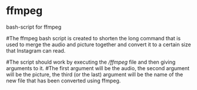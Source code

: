 # ffmpeg
bash-script for ffmpeg

#The ffmpeg bash script is created to shorten the long command that is used to merge the audio and picture together and convert it to a certain size that Instagram can read.

#The script should work by executing the */ffmpeg* file and then giving arguments to it. 
#The first argument will be the audio, the second argument will be the picture, the third (or the last) argument will be the name of the new file that has been converted using ffmpeg. 
